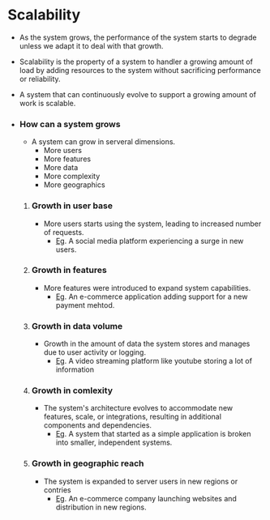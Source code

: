 # Scalability

- As the system grows, the performance of the system starts to degrade unless we adapt it to deal with that growth.
- Scalability is the property of a system to handler a growing amount of load by adding resources to the system without sacrificing performance or reliability.
- A system that can continuously evolve to support a growing amount of work is scalable.


- ### How can a system grows
    - A system can grow in serveral dimensions.
        - More users
        - More features
        - More data
        - More complexity
        - More geographics

    1. ### Growth in user base
        - More users starts using the system, leading to increased number of requests.
            - <u>Eg</u>. A social media platform experiencing a surge in new users.

    
    2. ### Growth in features
        - More features were introduced to expand system capabilities.
            - <u>Eg</u>. An e-commerce application adding support for a new payment mehtod.

    3. ### Growth in data volume
        - Growth in the amount of data the system stores and manages due to user activity or logging.
            - <u>Eg</u>. A video streaming platform like youtube storing a lot of information

    4. ### Growth in comlexity
        - The system's architecture evolves to accommodate new features, scale, or integrations, resulting in additional components and dependencies.
            - <u>Eg</u>. A system that started as a simple application is broken into smaller, independent systems.

    5. ### Growth in geographic reach
        - The system is expanded to server users in new regions or contries
            - <u>Eg</u>. An e-commerce company launching websites and distribution in new regions.
            


